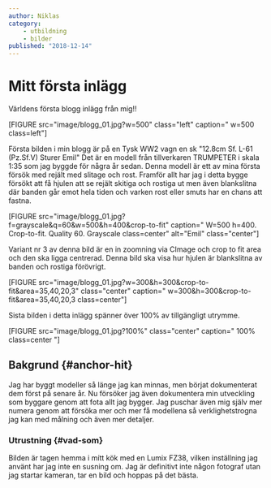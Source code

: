 ```yaml
---
author: Niklas
category:
    - utbildning
    - bilder
published: "2018-12-14"
---
```

Mitt första inlägg
==================================

Världens första blogg inlägg från mig!!





<!--more-->




[FIGURE src="image/blogg_01.jpg?w=500" class="left" caption=" w=500 class=left"]

Första bilden i min blogg är på en Tysk WW2 vagn en sk "12.8cm Sf. L-61 (Pz.Sf.V) Sturer Emil" Det är en modell från tillverkaren TRUMPETER i skala 1:35 som jag byggde för några år sedan.
Denna modell är ett av mina första försök med rejält med slitage och rost. Framför allt har jag i detta bygge försökt att få hjulen att se rejält skitiga och rostiga ut men även blankslitna där banden går emot hela tiden och varken rost eller smuts har en chans att fastna.




[FIGURE src="image/blogg_01.jpg?f=grayscale&q=60&w=500&h=400&crop-to-fit" caption=" W=500 h=400. Crop-to-fit. Quality 60. Grayscale class=center"  alt="Emil" class="center"]


Variant nr 3 av denna bild är en in zoomning via CImage och crop to fit area och den ska ligga centrerad. Denna bild ska visa hur hjulen är blankslitna av banden och rostiga förövrigt.


[FIGURE src="image/blogg_01.jpg?w=300&h=300&crop-to-fit&area=35,40,20,3" class="center" caption=" w=300&h=300&crop-to-fit&area=35,40,20,3 class=center"]

Sista bilden i detta inlägg spänner över 100% av tillgängligt utrymme.

[FIGURE src="image/blogg_01.jpg?100%" class="center" caption=" 100% class=center "]









Bakgrund {#anchor-hit}
-----------------------------------
Jag har byggt modeller så länge jag kan minnas, men börjat dokumenterat dem först på senare år.
Nu försöker jag även dokumentera min utveckling som byggare genom att fota allt jag bygger. Jag puschar även mig själv mer numera genom att försöka mer och mer få modellena så verklighetstrogna jag kan med målning och även mer detaljer.




### Utrustning {#vad-som}

Bilden är tagen hemma i mítt kök med en Lumix FZ38, vilken inställning jag använt har jag inte en susning om. Jag är definitivt inte någon fotograf utan jag startar kameran, tar en bild och hoppas på det bästa.
